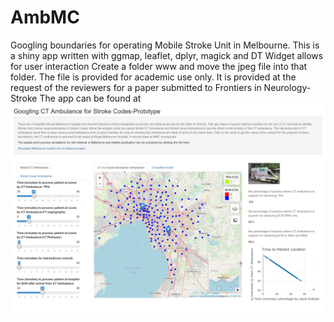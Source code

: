 # AmbMC
Googling boundaries for operating Mobile Stroke Unit in Melbourne. 
This is a shiny app written with ggmap, leaflet, dplyr, magick and DT
Widget allows for user interaction
Create a folder www and move the jpeg file into that folder.
The file is provided for academic use only.
It is provided at the request of the reviewers for a paper submitted to Frontiers in Neurology-Stroke 
The app can be found at [![here](./MSUpic.png)](https://gntem3.shinyapps.io/ambmc)
